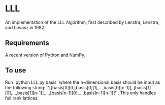 # LLL

An implementation of the LLL Algorithm, first described by Lenstra, Lenstra, and Lovasz in 1982. 

<h2>Requirements</h2>
A recent version of Python and NumPy.

<h2>To use</h2>
Run `python LLL.py basis` where the n-dimensional basis should be input as the following string:  `'[[basis[0][0],basis[0][1],...,basis[0][n-1]], [basis[1][0],...,basis[1][n-1]],...,[basis[n-1][0],...,basis[n-1][n-1]]'`. This only handles full rank lattices.
